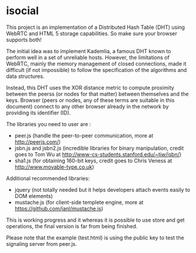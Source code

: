 isocial
=======

This project is an implementation of a Distributed Hash Table (DHT) using WebRTC and HTML 5 storage capabilities. So make sure your browser supports both!

The initial idea was to implement Kademlia, a famous DHT known to perform well in a set of unreliable hosts. However, the limitations of WebRTC, mainly the memory management of closed connections, made it difficult (if not impossible) to follow the specification of the algorithms and data structures.

Instead, this DHT uses the XOR distance metric to compute proximity between the peerss (or nodes for that matter) between themselves and the keys. Browser (peers or nodes, any of these terms are suitable in this document) connect to any other browser already in the network by providing its identifier (ID).

The libraries you need to user are :
* peer.js (handle the peer-to-peer communication, more at http://peerjs.com/)
* jsbn.js and jsbn2.js (incredible libraries for binary manipulation, credit goes to Tom Wu at http://www-cs-students.stanford.edu/~tjw/jsbn/)
* sha1.js (for obtaining 160-bit keys, credit goes to Chris Veness at http://www.movable-type.co.uk)

Additional recommended libraries:
* jquery (not totally needed but it helps developers attach events easily to DOM elements)
* mustache.js (for client-side templete engine, more at https://github.com/janl/mustache.js)

This is working progress and it whereas it is possible to use store and get operations, the final version is far from being finished.

Please note that the example (test.html) is using the public key to test the signaling server from peer.js.